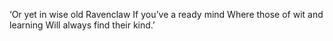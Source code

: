 ‘Or yet in wise old Ravenclaw
If you’ve a ready mind
Where those of wit and learning
Will always find their kind.’